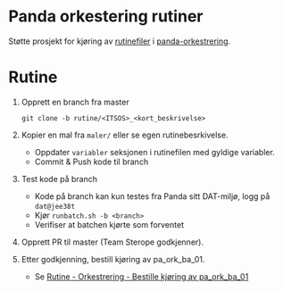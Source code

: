 # Panda orkestering rutiner

Støtte prosjekt for kjøring av [rutinefiler](http://git.spk.no/projects/PND/repos/panda-orkestrering/browse/dokumentasjon/rutiner/readme.md)
i [panda-orkestrering](http://wiki.spk.no/display/dok/SPK-Panda+Orkestrering+batch).

# Rutine

1. Opprett en branch fra master

   `git clone -b rutine/<ITSOS>_<kort_beskrivelse>`


2. Kopier en mal fra `maler/` eller se egen rutinebesrkivelse.
    * Oppdater `variabler` seksjonen i rutinefilen med gyldige variabler.
    * Commit & Push kode til branch


3. Test kode på branch
    * Kode på branch kan kun testes fra Panda sitt DAT-miljø, logg på `dat@jee38t`
    * Kjør `runbatch.sh -b <branch>`
    * Verifiser at batchen kjørte som forventet
   

4. Opprett PR til master (Team Sterope godkjenner).


5. Etter godkjenning, bestill kjøring av pa_ork_ba_01.
   * Se [Rutine - Orkestrering - Bestille kjøring av pa_ork_ba_01](http://wiki.spk.no/pages/viewpage.action?pageId=350323695)
